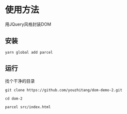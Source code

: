 # 使用方法
用JQuery风格封装DOM

## 安装
`yarn global add parcel`

## 运行

找个干净的目录

`git clone https://github.com/youzhitang/dom-demo-2.git`

`cd dom-2`

`parcel src/index.html`
